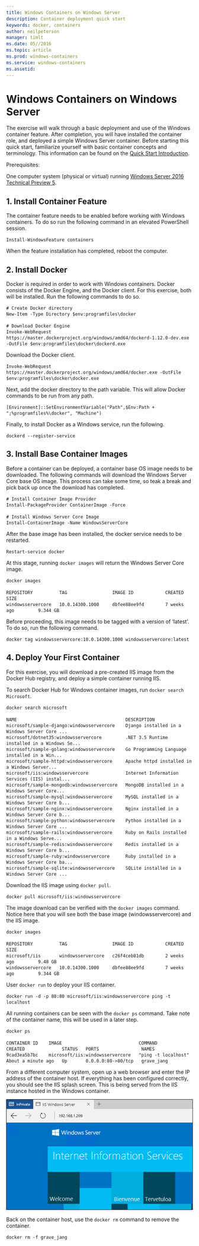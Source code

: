 ```yaml
---
title: Windows Containers on Windows Server
description: Container deployment quick start
keywords: docker, containers
author: neilpeterson
manager: timlt
ms.date: 05//2016
ms.topic: article
ms.prod: windows-containers
ms.service: windows-containers
ms.assetid: 
---
```


# Windows Containers on Windows Server

The exercise will walk through a basic deployment and use of the Windows container feature. After completion, you will have installed the container role, and deployed a simple Windows Server container. Before starting this quick start, familiarize yourself with basic container concepts and terminology. This information can be found on the [Quick Start Introduction](./quick_start.md).   

Prerequisites:

One computer system (physical or virtual) running [Windows Server 2016 Technical Preview 5](https://www.microsoft.com/en-us/evalcenter/evaluate-windows-server-technical-preview).

## 1. Install Container Feature

The container feature needs to be enabled before working with Windows containers. To do so run the following command in an elevated PowerShell session. 

```none
Install-WindowsFeature containers
```

When the feature installation has completed, reboot the computer.

## 2. Install Docker

Docker is required in order to work with Windows containers. Docker consists of the Docker Engine, and the Docker client. For this exercise, both will be installed. Run the following commands to do so. 

```none
# Create Docker directory
New-Item -Type Directory $env:programfiles\docker

# Download Docker Engine
Invoke-WebRequest https://master.dockerproject.org/windows/amd64/dockerd-1.12.0-dev.exe -OutFile $env:programfiles\docker\dockerd.exe
```

Download the Docker client.

```none
Invoke-WebRequest https://master.dockerproject.org/windows/amd64/docker.exe -OutFile $env:programfiles\docker\docker.exe
```

Next, add the docker directory to the path variable. This will allow Docker commands to be run from any path. 

```none
[Environment]::SetEnvironmentVariable("Path",$Env:Path + ";%programfiles%\docker", "Machine")
```

Finally, to install Docker as a Windows service, run the following.

```none
dockerd --register-service
```

## 3. Install Base Container Images

Before a container can be deployed, a container base OS image needs to be downloaded. The following commands will download the Windows Server Core base OS image. This process can take some time, so teak a break and pick back up once the download has completed. 
    
```none
# Install Container Image Provider    
Install-PackageProvider ContainerImage -Force    

# Install Windows Server Core Image  
Install-ContainerImage -Name WindowsServerCore    
```

After the base image has been installed, the docker service needs to be restarted.

```none
Restart-service docker
```

At this stage, running `docker images` will return the Windows Server Core image.

```none
docker images

REPOSITORY          TAG                 IMAGE ID            CREATED             SIZE
windowsservercore   10.0.14300.1000     dbfee88ee9fd        7 weeks ago         9.344 GB
```

Before proceeding, this image needs to be tagged with a version of ‘latest’. To do so, run the following command.

```none
docker tag windowsservercore:10.0.14300.1000 windowsservercore:latest
```

## 4. Deploy Your First Container

For this exercise, you will download a pre-created IIS image from the Docker Hub registry, and deploy a simple container running IIS.  

To search Docker Hub for Windows container images, run `docker search Microsoft`.  

```none
docker search microsoft

NAME                                         DESCRIPTION                                     
microsoft/sample-django:windowsservercore    Django installed in a Windows Server Core ...   
microsoft/dotnet35:windowsservercore         .NET 3.5 Runtime installed in a Windows Se...   
microsoft/sample-golang:windowsservercore    Go Programming Language installed in a Win...   
microsoft/sample-httpd:windowsservercore     Apache httpd installed in a Windows Server...   
microsoft/iis:windowsservercore              Internet Information Services (IIS) instal...   
microsoft/sample-mongodb:windowsservercore   MongoDB installed in a Windows Server Core...   
microsoft/sample-mysql:windowsservercore     MySQL installed in a Windows Server Core b...   
microsoft/sample-nginx:windowsservercore     Nginx installed in a Windows Server Core b...  
microsoft/sample-python:windowsservercore    Python installed in a Windows Server Core ...   
microsoft/sample-rails:windowsservercore     Ruby on Rails installed in a Windows Serve...  
microsoft/sample-redis:windowsservercore     Redis installed in a Windows Server Core b...   
microsoft/sample-ruby:windowsservercore      Ruby installed in a Windows Server Core ba...   
microsoft/sample-sqlite:windowsservercore    SQLite installed in a Windows Server Core ...  
```

Download the IIS image using `docker pull`.  

```none
docker pull microsoft/iis:windowsservercore
```

The image download can be verified with the `docker images` command. Notice here that you will see both the base image (windowsservercore) and the IIS image.

```none
docker images

REPOSITORY          TAG                 IMAGE ID            CREATED             SIZE
microsoft/iis       windowsservercore   c26f4ceb81db        2 weeks ago         9.48 GB
windowsservercore   10.0.14300.1000     dbfee88ee9fd        7 weeks ago         9.344 GB
```

User `docker run` to deploy your IIS container.

```none
docker run -d -p 80:80 microsoft/iis:windowsservercore ping -t localhost
```

All running containers can be seen with the `docker ps` command. Take note of the container name, this will be used in a later step.

```none
docker ps

CONTAINER ID    IMAGE                             COMMAND               CREATED              STATUS   PORTS                NAMES
9cad3ea5b7bc    microsoft/iis:windowsservercore   "ping -t localhost"   About a minute ago   Up       0.0.0.0:80->80/tcp   grave_jang
```

From a different computer system, open up a web browser and enter the IP address of the container host. If everything has been configured correctly, you should see the IIS splash screen. This is being served from the IIS instance hosted in the Windows container.

![](media/iis1.png)

Back on the container host, use the `docker rm` command to remove the container.

```none
docker rm -f grave_jang
```
